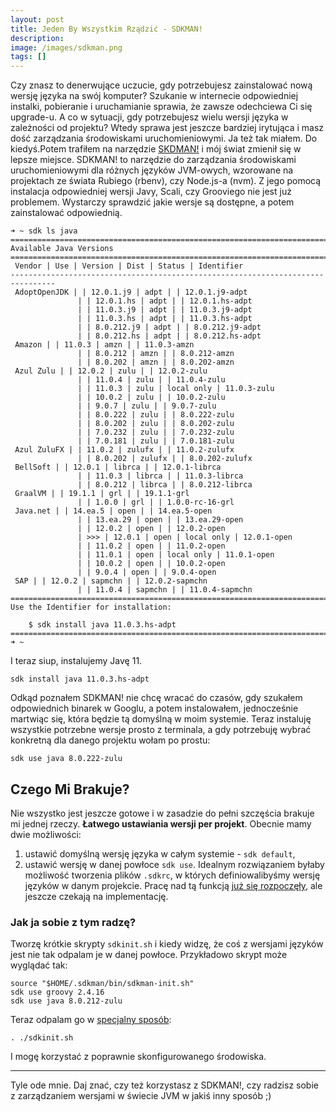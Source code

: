 ```yaml
---
layout: post
title: Jeden By Wszystkim Rządzić - SDKMAN!
description: 
image: /images/sdkman.png
tags: []
---
```


Czy znasz to denerwujące uczucie, gdy potrzebujesz zainstalować nową wersję języka na swój komputer? Szukanie w internecie odpowiedniej instalki, pobieranie i uruchamianie sprawia, że zawsze odechciewa Ci się upgrade-u. A co w sytuacji, gdy potrzebujesz wielu wersji języka w zależności od projektu? Wtedy sprawa jest jeszcze bardziej irytująca i masz dość zarządzania środowiskami uruchomieniowymi. Ja też tak miałem. Do kiedyś.Potem trafiłem na narzędzie [SKDMAN!](https://sdkman.io/) i mój świat zmienił się w lepsze miejsce. SDKMAN! to narzędzie do zarządzania środowiskami uruchomieniowymi dla różnych języków JVM-owych, wzorowane na projektach ze świata Rubiego (rbenv), czy Node.js-a (nvm). Z jego pomocą instalacja odpowiedniej wersji Javy, Scali, czy Grooviego nie jest już problemem. Wystarczy sprawdzić jakie wersje są dostępne, a potem zainstalować odpowiednią.

    ➜ ~ sdk ls java
    ================================================================================
    Available Java Versions
    ================================================================================
     Vendor | Use | Version | Dist | Status | Identifier
    --------------------------------------------------------------------------------
     AdoptOpenJDK | | 12.0.1.j9 | adpt | | 12.0.1.j9-adpt
                   | | 12.0.1.hs | adpt | | 12.0.1.hs-adpt
                   | | 11.0.3.j9 | adpt | | 11.0.3.j9-adpt
                   | | 11.0.3.hs | adpt | | 11.0.3.hs-adpt
                   | | 8.0.212.j9 | adpt | | 8.0.212.j9-adpt
                   | | 8.0.212.hs | adpt | | 8.0.212.hs-adpt
     Amazon | | 11.0.3 | amzn | | 11.0.3-amzn
                   | | 8.0.212 | amzn | | 8.0.212-amzn
                   | | 8.0.202 | amzn | | 8.0.202-amzn
     Azul Zulu | | 12.0.2 | zulu | | 12.0.2-zulu
                   | | 11.0.4 | zulu | | 11.0.4-zulu
                   | | 11.0.3 | zulu | local only | 11.0.3-zulu
                   | | 10.0.2 | zulu | | 10.0.2-zulu
                   | | 9.0.7 | zulu | | 9.0.7-zulu
                   | | 8.0.222 | zulu | | 8.0.222-zulu
                   | | 8.0.202 | zulu | | 8.0.202-zulu
                   | | 7.0.232 | zulu | | 7.0.232-zulu
                   | | 7.0.181 | zulu | | 7.0.181-zulu
     Azul ZuluFX | | 11.0.2 | zulufx | | 11.0.2-zulufx
                   | | 8.0.202 | zulufx | | 8.0.202-zulufx
     BellSoft | | 12.0.1 | librca | | 12.0.1-librca
                   | | 11.0.3 | librca | | 11.0.3-librca
                   | | 8.0.212 | librca | | 8.0.212-librca
     GraalVM | | 19.1.1 | grl | | 19.1.1-grl
                   | | 1.0.0 | grl | | 1.0.0-rc-16-grl
     Java.net | | 14.ea.5 | open | | 14.ea.5-open
                   | | 13.ea.29 | open | | 13.ea.29-open
                   | | 12.0.2 | open | | 12.0.2-open
                   | >>> | 12.0.1 | open | local only | 12.0.1-open
                   | | 11.0.2 | open | | 11.0.2-open
                   | | 11.0.1 | open | local only | 11.0.1-open
                   | | 10.0.2 | open | | 10.0.2-open
                   | | 9.0.4 | open | | 9.0.4-open
     SAP | | 12.0.2 | sapmchn | | 12.0.2-sapmchn
                   | | 11.0.4 | sapmchn | | 11.0.4-sapmchn
    ================================================================================
    Use the Identifier for installation:
    
        $ sdk install java 11.0.3.hs-adpt
    ================================================================================
    ➜ ~

I teraz siup, instalujemy Javę 11.

    sdk install java 11.0.3.hs-adpt

Odkąd poznałem SDKMAN! nie chcę wracać do czasów, gdy szukałem odpowiednich binarek w Googlu, a potem instalowałem, jednocześnie martwiąc się, która będzie tą domyślną w moim systemie. Teraz instaluję wszystkie potrzebne wersje prosto z terminala, a gdy potrzebuję wybrać konkretną dla danego projektu wołam po prostu:

    sdk use java 8.0.222-zulu

## Czego Mi Brakuje?
Nie wszystko jest jeszcze gotowe i w zasadzie do pełni szczęścia brakuje mi jednej rzeczy. **Łatwego ustawiania wersji per projekt**. Obecnie mamy dwie możliwości:
1. ustawić domyślną wersję języka w całym systemie - `sdk default`,
2. ustawić wersję w danej powłoce `sdk use`.
Idealnym rozwiązaniem byłaby możliwość tworzenia plików `.sdkrc`, w których definiowalibyśmy wersję języków w danym projekcie. Pracę nad tą funkcją [już się rozpoczęły](https://github.com/sdkman/sdkman-cli/issues/683), ale jeszcze czekają na implementację.
### Jak ja sobie z tym radzę?
Tworzę krótkie skrypty `sdkinit.sh` i kiedy widzę, że coś z wersjami języków jest nie tak odpalam je w danej powłoce. Przykładowo skrypt może wyglądać tak:

    source "$HOME/.sdkman/bin/sdkman-init.sh"
    sdk use groovy 2.4.16
    sdk use java 8.0.212-zulu

Teraz odpalam go w [specjalny sposób](https://twitter.com/darek1024/status/1152146865263120385):

    . ./sdkinit.sh

I mogę korzystać z poprawnie skonfigurowanego środowiska.
* * *
Tyle ode mnie. Daj znać, czy też korzystasz z SDKMAN!, czy radzisz sobie z zarządzaniem wersjami w świecie JVM w jakiś inny sposób ;)
